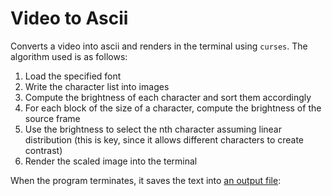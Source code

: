 # Video to Ascii

Converts a video into ascii and renders in the terminal using `curses`.
The algorithm used is as follows:

1. Load the specified font
2. Write the character list into images
3. Compute the brightness of each character and sort them accordingly
4. For each block of the size of a character, compute the brightness of the source frame
5. Use the brightness to select the nth character assuming linear distribution (this is key, since it allows different characters to create contrast)
6. Render the scaled image into the terminal

When the program terminates, it saves the text into [an output file](./output/output.txt):
